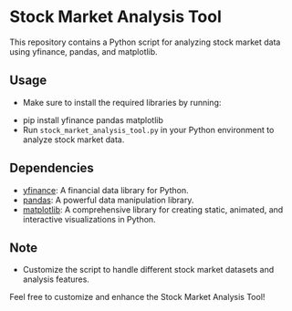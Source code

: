 
# Stock Market Analysis Tool

This repository contains a Python script for analyzing stock market data using yfinance, pandas, and matplotlib.

## Usage

- Make sure to install the required libraries by running:
 * pip install yfinance pandas matplotlib
 * Run `stock_market_analysis_tool.py` in your Python environment to analyze stock market data.

## Dependencies

- [yfinance](https://pypi.org/project/yfinance/): A financial data library for Python.
- [pandas](https://pypi.org/project/pandas/): A powerful data manipulation library.
- [matplotlib](https://pypi.org/project/matplotlib/): A comprehensive library for creating static, animated, and interactive visualizations in Python.

## Note

- Customize the script to handle different stock market datasets and analysis features.

Feel free to customize and enhance the Stock Market Analysis Tool!
